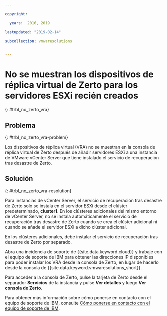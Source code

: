 ```yaml
---

copyright:

  years:  2016, 2019

lastupdated: "2019-02-14"

subcollection: vmwaresolutions


---
```


# No se muestran los dispositivos de réplica virtual de Zerto para los servidores ESXi recién creados
{: #trbl_no_zerto_vra}

## Problema
{: #trbl_no_zerto_vra-problem}

Los dispositivos de réplica virtual (VRA) no se muestran en la consola de réplica virtual de Zerto después de añadir servidores ESXi a una instancia de VMware vCenter Server que tiene instalado el servicio de recuperación tras desastre de Zerto.

## Solución
{: #trbl_no_zerto_vra-resolution}

Para instancias de vCenter Server, el servicio de recuperación tras desastre de Zerto solo se instala en el servidor ESXi desde el clúster predeterminado, **cluster1**. En los clústeres adicionales del mismo entorno de vCenter Server, no se instala automáticamente el servicio de recuperación tras desastre de Zerto cuando se crea el clúster adicional ni cuando se añade el servidor ESXi a dicho clúster adicional.

En los clústeres adicionales, debe instalar el servicio de recuperación tras desastre de Zerto por separado.

Abra una incidencia de soporte de {{site.data.keyword.cloud}} y trabaje con el equipo de soporte de IBM para obtener las direcciones IP disponibles para poder instalar los VRA desde la consola de Zerto, en lugar de hacerlo desde la consola de {{site.data.keyword.vmwaresolutions_short}}.

Para acceder a la consola de Zerto, pulse la tarjeta de Zerto desde el separador **Servicios** de la instancia y pulse **Ver detalles** y luego **Ver consola de Zerto**.

Para obtener más información sobre cómo ponerse en contacto con el equipo de soporte de IBM, consulte [Cómo ponerse en contacto con el equipo de soporte de IBM](/docs/services/vmwaresolutions/vcenter?topic=vmware-solutions-trbl_support#trbl_support).
